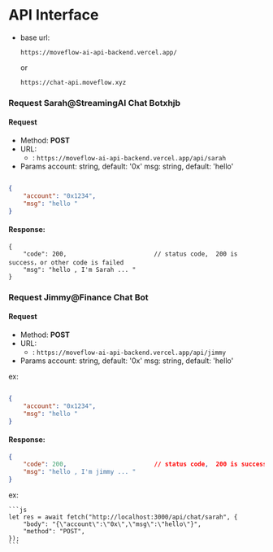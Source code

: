 # API Interface

- base url: 

    ```https://moveflow-ai-api-backend.vercel.app/```
    
    or
    

    ```https://chat-api.moveflow.xyz```
 
### Request Sarah@StreamingAI Chat Botxhjb
#### Request
- Method: **POST**
- URL:  
    - :  ```https://moveflow-ai-api-backend.vercel.app/api/sarah```
- Params
    account: string, default: '0x' 
    msg: string, default: 'hello' 


```json

{
    "account": "0x1234",                       
    "msg": "hello "
}
```

#### Response:

```
{
    "code": 200,                        // status code,  200 is success，or other code is failed
    "msg": "hello , I'm Sarah ... "
}
```
 


### Request Jimmy@Finance Chat Bot
#### Request
- Method: **POST**
- URL:  
    - :  ```https://moveflow-ai-api-backend.vercel.app/api/jimmy```
- Params
    account: string, default: '0x' 
    msg: string, default: 'hello' 

ex: 
```json

{
    "account": "0x1234",                       
    "msg": "hello "
}
```

#### Response:

```json
{
    "code": 200,                        // status code,  200 is success，or other code is failed
    "msg": "hello , I'm jimmy ... "
}
```


ex:

    ```js
    let res = await fetch("http://localhost:3000/api/chat/sarah", {
        "body": "{\"account\":\"0x\",\"msg\":\"hello\"}",
        "method": "POST",
    });
    ```


 
